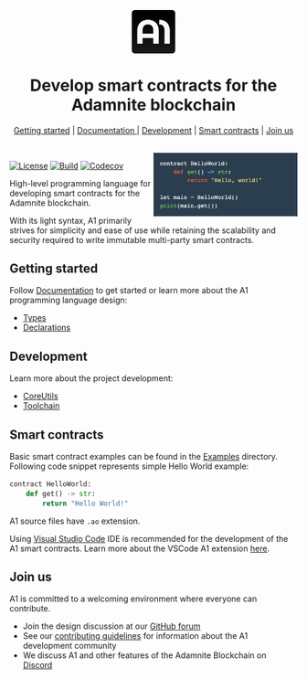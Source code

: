 <p align="center">
    <img width="15%" align="center" src="./Docs/Images/Logo.png">
</p>

<h1 align="center">Develop smart contracts for the Adamnite blockchain</h1>

<p align="center">
    <a href="#getting-started">Getting started</a> |
    <a href="/Docs"> Documentation </a> |
    <a href="#development">Development</a> |
    <a href="#smart-contracts">Smart contracts</a> |
    <a href="#join-us">Join us</a>
</p>

<br/>

<img align="right" width="50%" src="./Docs/Images/HelloWorld.jpeg">

[![License](https://img.shields.io/badge/license-MIT-brightgreen.svg?style=flat)](https://github.com/m-peko/bitflags/blob/master/LICENSE)
[![Build](https://github.com/Adamnite/A1/actions/workflows/build.yml/badge.svg)](https://github.com/Adamnite/A1/actions/workflows/build.yml)
[![Codecov](https://codecov.io/gh/Adamnite/A1/branch/main/graph/badge.svg?token=YBUVS7JAEQ)](https://codecov.io/gh/Adamnite/A1)

High-level programming language for developing smart contracts for the Adamnite blockchain.

With its light syntax, A1 primarily strives for simplicity and ease of use while retaining the scalability and security required to write immutable multi-party smart contracts.

## Getting started

Follow [Documentation](Docs/README.md) to get started or learn more about the A1 programming language design:
- [Types](Docs/Types.md)
- [Declarations](Docs/Declarations.md)

## Development

Learn more about the project development:

- [CoreUtils](CoreUtils/README.md)
- [Toolchain](Toolchain/README.md)

## Smart contracts

Basic smart contract examples can be found in the [Examples](https://github.com/Adamnite/A1/tree/main/Examples) directory. Following code snippet represents simple Hello World example:

```py
contract HelloWorld:
    def get() -> str:
        return "Hello World!"
```

A1 source files have `.ao` extension.

Using [Visual Studio Code](https://code.visualstudio.com/) IDE is recommended for the development of the A1 smart contracts. Learn more about the VSCode A1 extension [here](VSCodeExtension/README.md).

## Join us

A1 is committed to a welcoming environment where everyone can contribute.

- Join the design discussion at our [GitHub forum](https://github.com/Adamnite/A1/discussions)
- See our [contributing guidelines](CONTRIBUTING.md) for information about the A1 development community
- We discuss A1 and other features of the Adamnite Blockchain on [Discord](https://discord.gg/AxbRrXvS)
